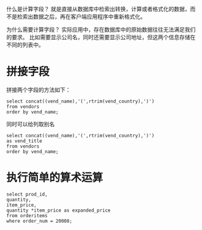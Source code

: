 什么是计算字段？
就是直接从数据库中检索出转换，计算或者格式化的数据，而不是检索出数据之后，再在客户端应用程序中重新格式化。

为什么需要计算字段？
实际应用中，存在数据库中的原始数据往往无法满足我们的要求。
比如需要显示公司名，同时还需要显示公司地址，但这两个信息存储在不同的列表中。

# 拼接字段
拼接两个字段的方法如下：
```
select concat((vend_name),'(',rtrim(vend_country),')')
from vendors
order by vend_name;
```
同时可以给列取别名
```
select concat((vend_name),'(',rtrim(vend_country),')')
as vend_title
from vendors
order by vend_name;
```
# 执行简单的算术运算
```
select prod_id,
quantity,
item_price,
quantity *item_price as expanded_price
from orderitems
where order_num = 20008;
```
